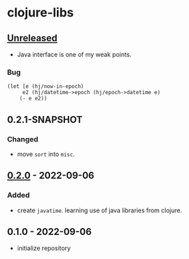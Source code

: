 # clojure-libs

## [Unreleased]
- Java interface is one of my weak points.
### Bug
 ```
(let [e (hj/now-in-epoch)
      e2 (hj/datetime->epoch (hj/epoch->datetime e)
     (- e e2))
```


## 0.2.1-SNAPSHOT
### Changed
- move `sort` into `misc`.

## [0.2.0] - 2022-09-06
### Added
- create `javatime`. learning use of java libraries from clojure.

## 0.1.0 - 2022-09-06
- initialize repository

[Unreleased]:https://github.com/hkim0331/clojure-libs/compare/0.2.0...HEAD
[0.2.0]: https://github.com/hkim0331/clojure-libs/compare/0.1.0...0.2.0
[0.1.1]: https://github.com/hkim0331/clojure-libs/compare/0.1.0...0.1.1
